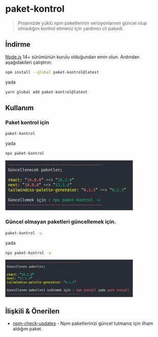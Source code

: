 # paket-kontrol

> Projenizde yüklü npm paketlerinin versiyonlarının güncel olup olmadığını kontrol etmeniz için yardımcı cli pakedi.

## İndirme

[Node.js](https://nodejs.org) 14+ sürümünün kurulu olduğundan emin olun. Ardından aşağıdakileri çalıştırın:

```sh
npm install --global paket-kontrol@latest
```
yada
```sh
yarn global add paket-kontrol@latest
```

## Kullanım

### Paket kontrol için
```sh
paket-kontrol
```
yada
```sh
npx paket-kontrol
```

<img src="1.png" width="400">

### Güncel olmayan paketleri güncellemek için.
```sh
paket-kontrol -u
```
yada
```sh
npx paket-kontrol -u
```

<img src="2.png" width="400">

## İlişkili & Önerilen

- [npm-check-updates](https://github.com/raineorshine/npm-check-updates) - Npm paketlerinizi güncel tutmanız için ilham aldığım paket.